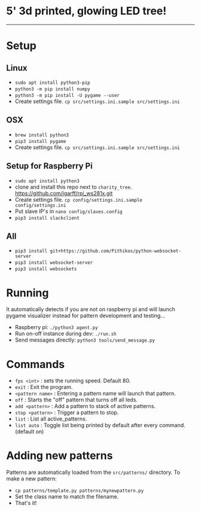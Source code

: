 # 5' 3d printed, glowing LED tree!

---------------------

# Setup

## Linux
- `sudo apt install python3-pip`
- `python3 -m pip install numpy`
- `python3 -m pip install -U pygame --user`
- Create settings file. `cp src/settings.ini.sample src/settings.ini`

## OSX
- `brew install python3`
- `pip3 install pygame`
- Create settings file. `cp src/settings.ini.sample src/settings.ini`

## Setup for Raspberry Pi
- `sudo apt install python3`
- clone and install this repo next to `charity_tree`. https://github.com/jgarff/rpi_ws281x.git
- Create settings file. `cp config/settings.ini.sample config/settings.ini`
- Put slave IP's in `nano config/slaves.config`
- `pip3 install slackclient`

## All
- `pip3 install git+https://github.com/Pithikos/python-websocket-server`
- `pip3 install websocket-server`
- `pip3 install websockets`


# Running
It automatically detects if you are not on raspberry pi and will launch
pygame visualizer instead for pattern development and testing...

- Raspberry pi: `./python3 agent.py`
- Run on-off instance during dev: `./run.sh`
- Send messages directly: `python3 tools/send_message.py`


# Commands
- `fps <int>` : sets the running speed. Default 80.
- `exit` : Exit the program.
- `<pattern name>` : Entering a pattern name will launch that pattern.
- `off` : Starts the "off" pattern that turns off all leds.
- `add <pattern>` : Add a pattern to stack of active patterns.
- `stop <pattern>` : Trigger a pattern to stop.
- `list` : List all active_patterns.
- `list auto` : Toggle list being printed by default after every command. (default on)


# Adding new patterns
Patterns are automatically loaded from the `src/patterns/` directory.
To make a new pattern:
- `cp patterns/template.py patterns/mynewpattern.py`
- Set the class name to match the filename.
- That's it!
